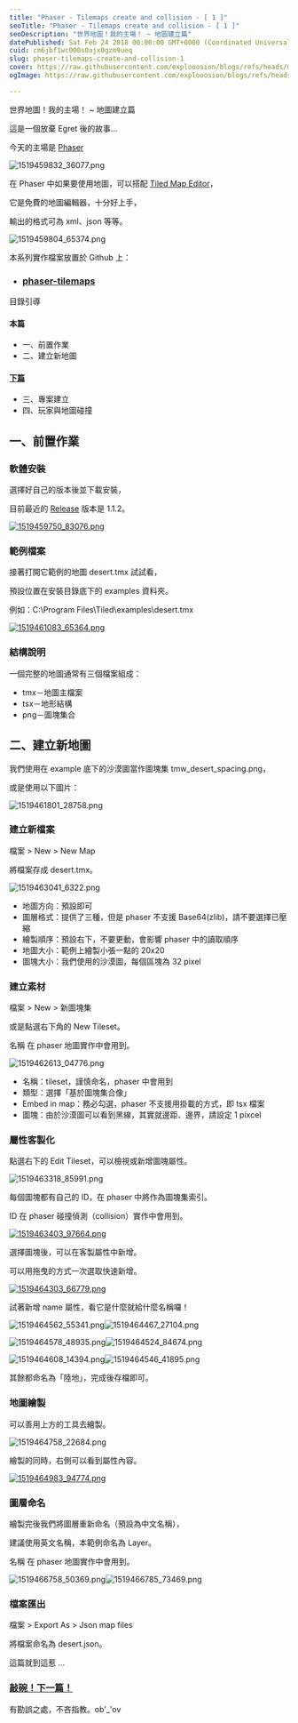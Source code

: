 ```yaml
---
title: "Phaser - Tilemaps create and collision - [ 1 ]"
seoTitle: "Phaser - Tilemaps create and collision - [ 1 ]"
seoDescription: "世界地圖！我的主場！ ~ 地圖建立篇"
datePublished: Sat Feb 24 2018 00:00:00 GMT+0000 (Coordinated Universal Time)
cuid: cm6jbf1wc000s0ajx0gzm9ueq
slug: phaser-tilemaps-create-and-collision-1
cover: https://raw.githubusercontent.com/explooosion/blogs/refs/heads/main/docs/images/2018-02-24_Phaser%20-%20Tilemaps%20create%20and%20collision%20-%20%5B%201%20%5D/banner/1519459832_36077.png
ogImage: https://raw.githubusercontent.com/explooosion/blogs/refs/heads/main/docs/images/2018-02-24_Phaser%20-%20Tilemaps%20create%20and%20collision%20-%20%5B%201%20%5D/banner/1519459832_36077.png

---
```


世界地圖！我的主場！ ~ 地圖建立篇

這是一個放棄 Egret 後的故事...

今天的主場是 [Phaser](https://phaser.io/)

![1519459832_36077.png](https://raw.githubusercontent.com/explooosion/blogs/refs/heads/main/docs/images/2018-02-24_Phaser%20-%20Tilemaps%20create%20and%20collision%20-%20%5B%201%20%5D/1519459832_36077.png)

在 Phaser 中如果要使用地圖，可以搭配 [Tiled Map Editor](http://www.mapeditor.org/)，

它是免費的地圖編輯器，十分好上手，

輸出的格式可為 xml、json 等等。

![1519459804_65374.png](https://raw.githubusercontent.com/explooosion/blogs/refs/heads/main/docs/images/2018-02-24_Phaser%20-%20Tilemaps%20create%20and%20collision%20-%20%5B%201%20%5D/1519459804_65374.png)

本系列實作檔案放置於 Github 上：

*   ### **[phaser-tilemaps](https://github.com/explooosion/PhaserTutorial/tree/master/example/phaser-tilemaps)**
    

目錄引導

#### 本篇

*   一、前置作業
*   二、建立新地圖

#### [下篇](https://dotblogs.com.tw/explooosion/2018/02/24/212512)

*   三、專案建立
*   四、玩家與地圖碰撞

一、前置作業
------

### 軟體安裝

選擇好自己的版本後並下載安裝，

目前最近的 [Release](https://thorbjorn.itch.io/tiled/devlog/22665/tiled-112-released) 版本是 1.1.2。

[![1519459750_83076.png](https://raw.githubusercontent.com/explooosion/blogs/refs/heads/main/docs/images/2018-02-24_Phaser%20-%20Tilemaps%20create%20and%20collision%20-%20%5B%201%20%5D/1519459750_83076.png)](https://thorbjorn.itch.io/tiled)

### 範例檔案

接著打開它範例的地圖 desert.tmx 試試看，

預設位置在安裝目錄底下的 examples 資料夾。

例如：C:\\Program Files\\Tiled\\examples\\desert.tmx

[![1519461083_65364.png](https://raw.githubusercontent.com/explooosion/blogs/refs/heads/main/docs/images/2018-02-24_Phaser%20-%20Tilemaps%20create%20and%20collision%20-%20%5B%201%20%5D/1519461083_65364.png)](https://dotblogsfile.blob.core.windows.net/user/incredible/70d4e27e-766b-41b8-9656-066a7f9bc552/1519461083_65364.png)

### 結構說明

一個完整的地圖通常有三個檔案組成：

*   tmx－地圖主檔案
*   tsx－地形結構
*   png－圖塊集合

二、建立新地圖
-------

我們使用在 example 底下的沙漠圖當作圖塊集 tmw\_desert\_spacing.png，

或是使用以下圖片：

![1519461801_28758.png](https://raw.githubusercontent.com/explooosion/blogs/refs/heads/main/docs/images/2018-02-24_Phaser%20-%20Tilemaps%20create%20and%20collision%20-%20%5B%201%20%5D/1519461801_28758.png)

### 建立新檔案

檔案 > New > New Map

將檔案存成 desert.tmx。

![1519463041_6322.png](https://raw.githubusercontent.com/explooosion/blogs/refs/heads/main/docs/images/2018-02-24_Phaser%20-%20Tilemaps%20create%20and%20collision%20-%20%5B%201%20%5D/1519463041_6322.png)

*   地圖方向：預設即可
*   圖層格式：提供了三種，但是 phaser 不支援 Base64(zlib)，請不要選擇已壓縮
*   繪製順序：預設右下，不要更動，會影響 phaser 中的讀取順序
*   地圖大小：範例上繪製小張一點的 20x20
*   圖塊大小：我們使用的沙漠圖，每個區塊為 32 pixel 

### 建立素材

檔案 > New > 新圖塊集

或是點選右下角的 New Tileset。

名稱 在 phaser 地圖實作中會用到。

![1519462613_04776.png](https://raw.githubusercontent.com/explooosion/blogs/refs/heads/main/docs/images/2018-02-24_Phaser%20-%20Tilemaps%20create%20and%20collision%20-%20%5B%201%20%5D/1519462613_04776.png)

*   名稱：tileset，謹慎命名，phaser 中會用到
*   類型：選擇「基於圖塊集合像」
*   Embed in map：務必勾選，phaser 不支援用掛載的方式，即 tsx 檔案
*   圖塊：由於沙漠圖可以看到黑線，其實就邊距、邊界，請設定 1 pixcel

### 屬性客製化

點選右下的 Edit Tileset，可以檢視或新增圖塊屬性。

![1519463318_85991.png](https://raw.githubusercontent.com/explooosion/blogs/refs/heads/main/docs/images/2018-02-24_Phaser%20-%20Tilemaps%20create%20and%20collision%20-%20%5B%201%20%5D/1519463318_85991.png)

每個圖塊都有自己的 ID，在 phaser 中將作為圖塊集索引。

ID 在 phaser 碰撞偵測（collision）實作中會用到。

[![1519463403_97664.png](https://raw.githubusercontent.com/explooosion/blogs/refs/heads/main/docs/images/2018-02-24_Phaser%20-%20Tilemaps%20create%20and%20collision%20-%20%5B%201%20%5D/1519463403_97664.png)](https://dotblogsfile.blob.core.windows.net/user/incredible/70d4e27e-766b-41b8-9656-066a7f9bc552/1519463403_97664.png)

選擇圖塊後，可以在客製屬性中新增。

可以用拖曳的方式一次選取快速新增。

[![1519464303_66779.png](https://raw.githubusercontent.com/explooosion/blogs/refs/heads/main/docs/images/2018-02-24_Phaser%20-%20Tilemaps%20create%20and%20collision%20-%20%5B%201%20%5D/1519464303_66779.png)](https://dotblogsfile.blob.core.windows.net/user/incredible/70d4e27e-766b-41b8-9656-066a7f9bc552/1519464303_66779.png)

試著新增 name 屬性，看它是什麼就給什麼名稱囉！

![1519464562_55341.png](https://raw.githubusercontent.com/explooosion/blogs/refs/heads/main/docs/images/2018-02-24_Phaser%20-%20Tilemaps%20create%20and%20collision%20-%20%5B%201%20%5D/1519464562_55341.png)![1519464467_27104.png](https://raw.githubusercontent.com/explooosion/blogs/refs/heads/main/docs/images/2018-02-24_Phaser%20-%20Tilemaps%20create%20and%20collision%20-%20%5B%201%20%5D/1519464467_27104.png)

![1519464578_48935.png](https://raw.githubusercontent.com/explooosion/blogs/refs/heads/main/docs/images/2018-02-24_Phaser%20-%20Tilemaps%20create%20and%20collision%20-%20%5B%201%20%5D/1519464578_48935.png)![1519464524_84674.png](https://raw.githubusercontent.com/explooosion/blogs/refs/heads/main/docs/images/2018-02-24_Phaser%20-%20Tilemaps%20create%20and%20collision%20-%20%5B%201%20%5D/1519464524_84674.png)

![1519464608_14394.png](https://raw.githubusercontent.com/explooosion/blogs/refs/heads/main/docs/images/2018-02-24_Phaser%20-%20Tilemaps%20create%20and%20collision%20-%20%5B%201%20%5D/1519464608_14394.png)![1519464546_41895.png](https://raw.githubusercontent.com/explooosion/blogs/refs/heads/main/docs/images/2018-02-24_Phaser%20-%20Tilemaps%20create%20and%20collision%20-%20%5B%201%20%5D/1519464546_41895.png)

其餘都命名為「陸地」，完成後存檔即可。

### 地圖繪製

可以善用上方的工具去繪製。

![1519464758_22684.png](https://raw.githubusercontent.com/explooosion/blogs/refs/heads/main/docs/images/2018-02-24_Phaser%20-%20Tilemaps%20create%20and%20collision%20-%20%5B%201%20%5D/1519464758_22684.png)

繪製的同時，右側可以看到屬性內容。

[![1519464983_94774.png](https://raw.githubusercontent.com/explooosion/blogs/refs/heads/main/docs/images/2018-02-24_Phaser%20-%20Tilemaps%20create%20and%20collision%20-%20%5B%201%20%5D/1519464983_94774.png)](https://dotblogsfile.blob.core.windows.net/user/incredible/70d4e27e-766b-41b8-9656-066a7f9bc552/1519464983_94774.png)

### 圖層命名

繪製完後我們將圖層重新命名（預設為中文名稱），

建議使用英文名稱，本範例命名為 Layer。

名稱 在 phaser 地圖實作中會用到。

![1519466758_50369.png](https://raw.githubusercontent.com/explooosion/blogs/refs/heads/main/docs/images/2018-02-24_Phaser%20-%20Tilemaps%20create%20and%20collision%20-%20%5B%201%20%5D/1519466758_50369.png)![1519466785_73469.png](https://raw.githubusercontent.com/explooosion/blogs/refs/heads/main/docs/images/2018-02-24_Phaser%20-%20Tilemaps%20create%20and%20collision%20-%20%5B%201%20%5D/1519466785_73469.png)

### 檔案匯出

檔案 > Export As > Json map files

將檔案命名為 desert.json。

這篇就到這惹 ...

### [敲碗！下一篇！](https://dotblogs.com.tw/explooosion/2018/02/24/212512)

有勘誤之處，不吝指教。ob'\_'ov